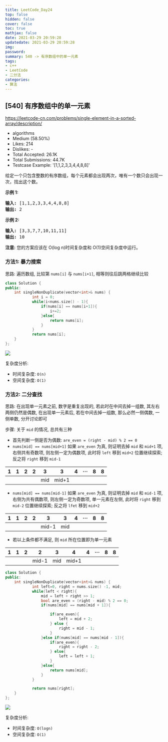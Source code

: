 ```yaml
---
title: LeetCode_Day24
top: false
hidden: false
cover: false
toc: true
mathjax: false
date: 2021-03-29 20:59:28
updatedate: 2021-03-29 20:59:28
img:
password:
summary: 540 -> 有序数组中的单一元素
tags:
- c++
- LeetCode
- 二分法
categories:
- 算法
---
```


## [540] 有序数组中的单一元素

https://leetcode-cn.com/problems/single-element-in-a-sorted-array/description/

* algorithms
* Medium (58.50%)
* Likes:    214
* Dislikes: -
* Total Accepted:    26.1K
* Total Submissions: 44.7K
* Testcase Example:  '[1,1,2,3,3,4,4,8,8]'

<p>给定一个只包含整数的有序数组，每个元素都会出现两次，唯有一个数只会出现一次，找出这个数。</p>

<p><strong>示例 1:</strong></p>

<pre>
<strong>输入:</strong> [1,1,2,3,3,4,4,8,8]
<strong>输出:</strong> 2
</pre>

<p><strong>示例 2:</strong></p>

<pre>
<strong>输入:</strong> [3,3,7,7,10,11,11]
<strong>输出:</strong> 10
</pre>

<p><strong>注意:</strong> 您的方案应该在 O(log n)时间复杂度和 O(1)空间复杂度中运行。</p>

### 方法1: 暴力搜索

思路: 遍历数组, 比较第 `nums[i]` 与 `nums[i+1]`, 相等则往后跳两格继续比较

```cpp
class Solution {
public:
    int singleNonDuplicate(vector<int>& nums) {
			int i = 0;
			while(i<nums.size() - 1){
				if(nums[i] == nums[i+1]){
					i+=2;
				}else{
					return nums[i];
				}
			}
			return nums[i];
    }
};
```
![](https://cdn.jsdelivr.net/gh/liuyaanng/Blog_source@master/blog_images/img/20210330210930.png)

复杂度分析: 
- 时间复杂度: `O(n)`
- 空间复杂度: `O(1)`

### 方法2: 二分查找

思路: 在出现单一元素之前, 数字是重复出现的, 若此时在中间去掉一组数, 其左右两侧仍然是偶数, 在出现单一元素后, 若在中间去掉一组数, 那么必然一侧偶数, 一侧单数, 分开讨论即可

步骤: 关于 `mid` 的情况, 总共有三种
- 首先判断一侧是否为偶数: `are_even = (right - mid) % 2 == 0`
- `nums[mid] == nums[mid+1]` 如果 `are_even` 为真, 则证明去掉 `mid` 和 `mid+1` 项, 右侧共有奇数项, 则左侧一定为偶数项, 此时将		`left` 移到 `mid+2` 位置继续探索; 反之将 `right` 移到 `mid-1`

| 1 | 1 | 2 | 2 | 3   | 3     | 4 | ··· | 8 | 8 |
|---|---|---|---|-----|-------|---|-----|---|---|
|   |   |   |   | mid | mid+1 |   |     |   |   |

- `nums[mid] == nums[mid-1]` 如果	`are_even` 为真, 则证明去掉 `mid` 和 `mid-1` 项, 右侧为共有偶数项, 则左侧一定为奇数项, 单一元素在左侧, 此时将 `right` 移到 `mid-2` 位置继续探索; 反之将 `lfet` 移到 `mid+2` 

| 1 | 1 | 2 | 2 | 3     | 3   | 4 | ··· | 8 | 8 |
|---|---|---|---|-------|-----|---|-----|---|---|
|   |   |   |   | mid-1 | mid |   |     |   |   |

- 若以上条件都不满足, 则 `mid` 所在位置即为单一元素


| 1 | 1 | 2 | 2     | 3   | 4     | 4 | ··· | 8 | 8 |
|---|---|---|-------|-----|-------|---|-----|---|---|
|   |   |   | mid-1 | mid | mid+1 |   |     |   |   |

```cpp
class Solution {
public:
    int singleNonDuplicate(vector<int>& nums) {
			int left=0, right = nums.size() -1, mid;
			while(left < right){
				mid = left + right >> 1;
				bool are_even = (right - mid) % 2 == 0; 
				if(nums[mid] == nums[mid + 1]){

					if(are_even){
						left = mid + 2;
					} else {
						right = mid - 1;
					}
				}else if(nums[mid] == nums[mid - 1]){
					if(are_even){
						right = right - 2;
					} else{
						left = left + 1;
					}
				}else{
					return nums[mid];
				}
			}

			return nums[right];
    }
};
```

![](https://cdn.jsdelivr.net/gh/liuyaanng/Blog_source@master/blog_images/img/20210330221349.png)

复杂度分析: 
- 时间复杂度: `O(logn)`
- 空间复杂度: `O(1)`

